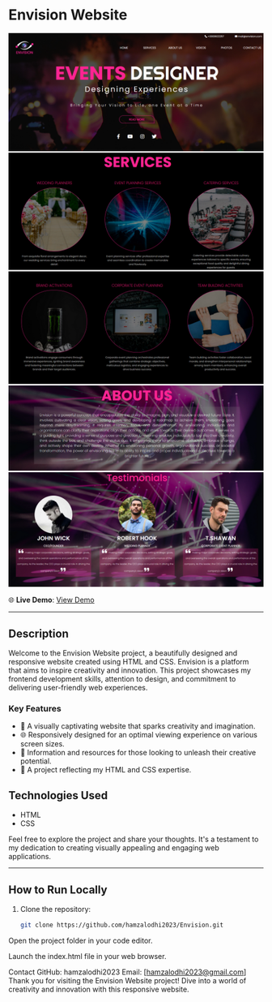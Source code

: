 # Envision Website

![Envision Website](https://github.com/hamzalodhi2023/Envision/blob/master/images/envision1.png)
![Envision Website](https://github.com/hamzalodhi2023/Envision/blob/master/images/envision2.png)
![Envision Website](https://github.com/hamzalodhi2023/Envision/blob/master/images/envision3.png)
![Envision Website](https://github.com/hamzalodhi2023/Envision/blob/master/images/envision4.png)
![Envision Website](https://github.com/hamzalodhi2023/Envision/blob/master/images/envision5.png)

🌐 **Live Demo**: [View Demo](https://hamzalodhi2023.github.io/Envision/)

---

## Description

Welcome to the Envision Website project, a beautifully designed and responsive website created using HTML and CSS. Envision is a platform that aims to inspire creativity and innovation. This project showcases my frontend development skills, attention to design, and commitment to delivering user-friendly web experiences.

### Key Features

- 🎨 A visually captivating website that sparks creativity and imagination.
- 🌐 Responsively designed for an optimal viewing experience on various screen sizes.
- 📝 Information and resources for those looking to unleash their creative potential.
- 🚀 A project reflecting my HTML and CSS expertise.

## Technologies Used

- HTML
- CSS

Feel free to explore the project and share your thoughts. It's a testament to my dedication to creating visually appealing and engaging web applications.

---

## How to Run Locally

1. Clone the repository:

   ```bash
   git clone https://github.com/hamzalodhi2023/Envision.git
   
   ```
Open the project folder in your code editor.

Launch the index.html file in your web browser.

Contact
GitHub: hamzalodhi2023
Email: [hamzalodhi2023@gmail.com]
Thank you for visiting the Envision Website project! Dive into a world of creativity and innovation with this responsive website.
